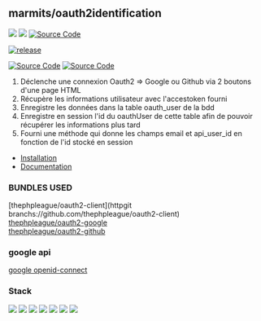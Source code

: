 ## marmits/oauth2identification
![](https://img.shields.io/badge/symfony-5.4-blue)
![](https://img.shields.io/badge/-Webpack-blue?style=flat&logo=webpack&logoColor=%23FFF)
[![Source Code](https://img.shields.io/badge/source-marmits/Oauth2Identification-blue.svg?style=flat-square)](https://github.com/marmits/Oauth2Identification)

[![release](https://img.shields.io/badge/Oauth2Identification-v1.0.1-blue)](https://github.com/marmits/Oauth2Identification/releases/tag/v1.0.1)

[![Source Code](https://img.shields.io/badge/Oauth2-red?logo=google&logoColor=f5f5f5)]()
[![Source Code](https://img.shields.io/badge/Oauth2-red?logo=github&logoColor=f5f5f5)]()

1. Déclenche une connexion Oauth2 => Google ou Github via 2 boutons d'une page HTML
2. Récupère les informations utilisateur avec l'accestoken fourni
3. Enregistre les données dans la table oauth_user de la bdd
4. Enregistre en session l'id du oauthUser de cette table afin de pouvoir récupérer les informations plus tard
5. Fourni une méthode qui donne les champs email et api_user_id en fonction de l'id stocké en session

- [Installation](INSTALL.md)
- [Documentation](DOC.md)

### BUNDLES USED

[thephpleague/oauth2-client](httpgit branchs://github.com/thephpleague/oauth2-client)    
[thephpleague/oauth2-google](https://github.com/thephpleague/oauth2-google)  
[thephpleague/oauth2-github](https://github.com/thephpleague/oauth2-github)  

### google api
[google openid-connect](https://developers.google.com/identity/protocols/oauth2/openid-connect#authenticationuriparameters)

### Stack
[![](https://img.shields.io/badge/npm-blue?logo=npm&logoColor=f5f5f5)](#)
[![](https://img.shields.io/badge/Symfony-blue?logo=symfony&logoColor=f5f5f5)](#)
[![](https://img.shields.io/badge/JavaScript-blue?logo=javascript&logoColor=f5f5f5)](#)
[![](https://img.shields.io/badge/jQuery-blue?logo=jquery&logoColor=f5f5f5)](#)
[![](https://img.shields.io/badge/Bootstrap-blue?logo=bootstrap&logoColor=f5f5f5)](#)
[![](https://img.shields.io/badge/Sass-blue?logo=sass&logoColor=f5f5f5)](#)
[![](https://img.shields.io/badge/FontAwesome-blue?logo=fontawesome&logoColor=f5f5f5)](#)
